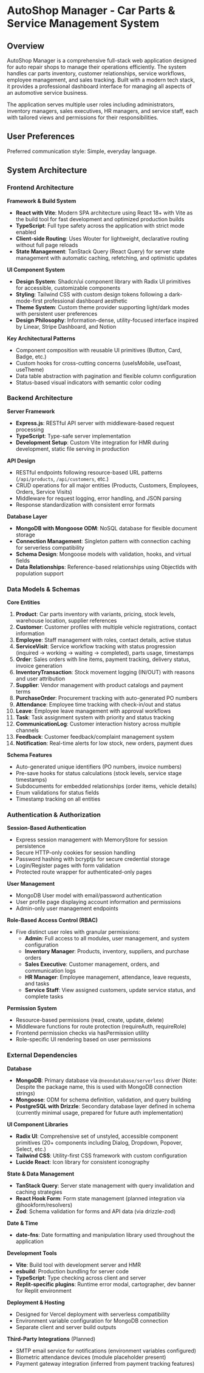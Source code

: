 # AutoShop Manager - Car Parts & Service Management System

## Overview

AutoShop Manager is a comprehensive full-stack web application designed for auto repair shops to manage their operations efficiently. The system handles car parts inventory, customer relationships, service workflows, employee management, and sales tracking. Built with a modern tech stack, it provides a professional dashboard interface for managing all aspects of an automotive service business.

The application serves multiple user roles including administrators, inventory managers, sales executives, HR managers, and service staff, each with tailored views and permissions for their responsibilities.

## User Preferences

Preferred communication style: Simple, everyday language.

## System Architecture

### Frontend Architecture

**Framework & Build System**
- **React with Vite**: Modern SPA architecture using React 18+ with Vite as the build tool for fast development and optimized production builds
- **TypeScript**: Full type safety across the application with strict mode enabled
- **Client-side Routing**: Uses Wouter for lightweight, declarative routing without full page reloads
- **State Management**: TanStack Query (React Query) for server state management with automatic caching, refetching, and optimistic updates

**UI Component System**
- **Design System**: Shadcn/ui component library with Radix UI primitives for accessible, customizable components
- **Styling**: Tailwind CSS with custom design tokens following a dark-mode-first professional dashboard aesthetic
- **Theme System**: Custom theme provider supporting light/dark modes with persistent user preferences
- **Design Philosophy**: Information-dense, utility-focused interface inspired by Linear, Stripe Dashboard, and Notion

**Key Architectural Patterns**
- Component composition with reusable UI primitives (Button, Card, Badge, etc.)
- Custom hooks for cross-cutting concerns (useIsMobile, useToast, useTheme)
- Data table abstraction with pagination and flexible column configuration
- Status-based visual indicators with semantic color coding

### Backend Architecture

**Server Framework**
- **Express.js**: RESTful API server with middleware-based request processing
- **TypeScript**: Type-safe server implementation
- **Development Setup**: Custom Vite integration for HMR during development, static file serving in production

**API Design**
- RESTful endpoints following resource-based URL patterns (`/api/products`, `/api/customers`, etc.)
- CRUD operations for all major entities (Products, Customers, Employees, Orders, Service Visits)
- Middleware for request logging, error handling, and JSON parsing
- Response standardization with consistent error formats

**Database Layer**
- **MongoDB with Mongoose ODM**: NoSQL database for flexible document storage
- **Connection Management**: Singleton pattern with connection caching for serverless compatibility
- **Schema Design**: Mongoose models with validation, hooks, and virtual fields
- **Data Relationships**: Reference-based relationships using ObjectIds with population support

### Data Models & Schemas

**Core Entities**
1. **Product**: Car parts inventory with variants, pricing, stock levels, warehouse location, supplier references
2. **Customer**: Customer profiles with multiple vehicle registrations, contact information
3. **Employee**: Staff management with roles, contact details, active status
4. **ServiceVisit**: Service workflow tracking with status progression (inquired → working → waiting → completed), parts usage, timestamps
5. **Order**: Sales orders with line items, payment tracking, delivery status, invoice generation
6. **InventoryTransaction**: Stock movement logging (IN/OUT) with reasons and user attribution
7. **Supplier**: Vendor management with product catalogs and payment terms
8. **PurchaseOrder**: Procurement tracking with auto-generated PO numbers
9. **Attendance**: Employee time tracking with check-in/out and status
10. **Leave**: Employee leave management with approval workflows
11. **Task**: Task assignment system with priority and status tracking
12. **CommunicationLog**: Customer interaction history across multiple channels
13. **Feedback**: Customer feedback/complaint management system
14. **Notification**: Real-time alerts for low stock, new orders, payment dues

**Schema Features**
- Auto-generated unique identifiers (PO numbers, invoice numbers)
- Pre-save hooks for status calculations (stock levels, service stage timestamps)
- Subdocuments for embedded relationships (order items, vehicle details)
- Enum validations for status fields
- Timestamp tracking on all entities

### Authentication & Authorization

**Session-Based Authentication**
- Express session management with MemoryStore for session persistence
- Secure HTTP-only cookies for session handling
- Password hashing with bcryptjs for secure credential storage
- Login/Register pages with form validation
- Protected route wrapper for authenticated-only pages

**User Management**
- MongoDB User model with email/password authentication
- User profile page displaying account information and permissions
- Admin-only user management endpoints

**Role-Based Access Control (RBAC)**
- Five distinct user roles with granular permissions:
  - **Admin**: Full access to all modules, user management, and system configuration
  - **Inventory Manager**: Products, inventory, suppliers, and purchase orders
  - **Sales Executive**: Customer management, orders, and communication logs
  - **HR Manager**: Employee management, attendance, leave requests, and tasks
  - **Service Staff**: View assigned customers, update service status, and complete tasks

**Permission System**
- Resource-based permissions (read, create, update, delete)
- Middleware functions for route protection (requireAuth, requireRole)
- Frontend permission checks via hasPermission utility
- Role-specific UI rendering based on user permissions

### External Dependencies

**Database**
- **MongoDB**: Primary database via `@neondatabase/serverless` driver (Note: Despite the package name, this is used with MongoDB connection strings)
- **Mongoose**: ODM for schema definition, validation, and query building
- **PostgreSQL with Drizzle**: Secondary database layer defined in schema (currently minimal usage, prepared for future auth implementation)

**UI Component Libraries**
- **Radix UI**: Comprehensive set of unstyled, accessible component primitives (20+ components including Dialog, Dropdown, Popover, Select, etc.)
- **Tailwind CSS**: Utility-first CSS framework with custom configuration
- **Lucide React**: Icon library for consistent iconography

**State & Data Management**
- **TanStack Query**: Server state management with query invalidation and caching strategies
- **React Hook Form**: Form state management (planned integration via @hookform/resolvers)
- **Zod**: Schema validation for forms and API data (via drizzle-zod)

**Date & Time**
- **date-fns**: Date formatting and manipulation library used throughout the application

**Development Tools**
- **Vite**: Build tool with development server and HMR
- **esbuild**: Production bundling for server code
- **TypeScript**: Type checking across client and server
- **Replit-specific plugins**: Runtime error modal, cartographer, dev banner for Replit environment

**Deployment & Hosting**
- Designed for Vercel deployment with serverless compatibility
- Environment variable configuration for MongoDB connection
- Separate client and server build outputs

**Third-Party Integrations** (Planned)
- SMTP email service for notifications (environment variables configured)
- Biometric attendance devices (module placeholder present)
- Payment gateway integration (inferred from payment tracking features)